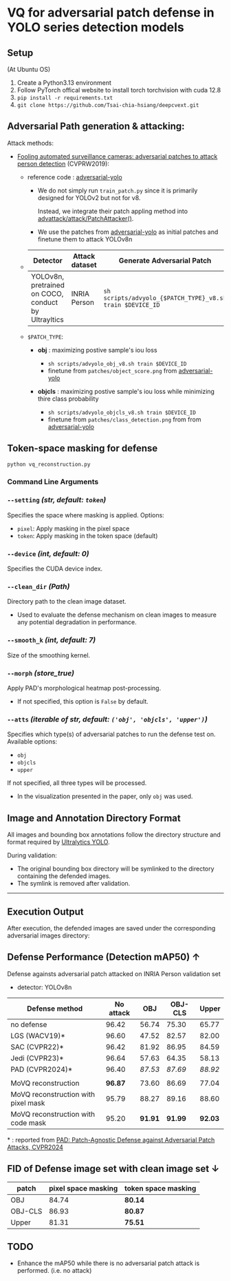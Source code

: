 # VQ for adversarial patch defense in YOLO series detection models

## Setup
(At Ubuntu OS)
1. Create a Python3.13 environment
2. Follow PyTorch offical website to install torch torchvision with cuda 12.8
3. ```pip install -r requirements.txt```
4. ```git clone https://github.com/Tsai-chia-hsiang/deepcvext.git```

## Adversarial Path generation & attacking:
Attack methods:
- [Fooling automated surveillance cameras: adversarial patches to attack person detection](https://openaccess.thecvf.com/content_CVPRW_2019/papers/CV-COPS/Thys_Fooling_Automated_Surveillance_Cameras_Adversarial_Patches_to_Attack_Person_Detection_CVPRW_2019_paper.pdf) (CVPRW2019):
    - reference code : [adversarial-yolo](https://gitlab.com/EAVISE/adversarial-yolo.git)
        
        - We do not simply run `train_patch.py` since it is primarily designed for YOLOv2 but not for v8. 
        
            Instead, we integrate their patch appling method into [advattack/attack/PatchAttacker()](./advattack/attacker.py).
        
        - We use the patches from [adversarial-yolo](https://gitlab.com/EAVISE/adversarial-yolo.git) as initial patches and finetune them to attack YOLOv8n
  
    - |Detector|Attack dataset|Generate Adversarial Patch|Performing Attack
      |-|-|-|-|
      |YOLOv8n, pretrained on COCO, conduct by Ultrayltics|INRIA Person|`sh scripts/advyolo_{$PATCH_TYPE}_v8.sh train $DEVICE_ID`|`sh scripts/advyolo_{$PATCH_TYPE}_v8.sh infer $DEVICE_ID`|

    - `$PATCH_TYPE`:
        - __obj__ : maximizing postive sample's iou loss
            - `sh scripts/advyolo_obj_v8.sh train $DEVICE_ID`
            - finetune from `patches/object_score.png` from [adversarial-yolo](https://gitlab.com/EAVISE/adversarial-yolo.git)
        
        - __objcls__ : maximizing postive sample's iou loss while minimizing thire class probability
            - `sh scripts/advyolo_objcls_v8.sh train $DEVICE_ID`
            - finetune from `patches/class_detection.png` from from [adversarial-yolo](https://gitlab.com/EAVISE/adversarial-yolo.git)

## Token-space masking for defense
```python vq_reconstruction.py```

### Command Line Arguments

### `--setting` *(str, default: `token`)*
Specifies the space where masking is applied. Options:
- `pixel`: Apply masking in the pixel space
- `token`: Apply masking in the token space (default)

### `--device` *(int, default: 0)*
Specifies the CUDA device index.

### `--clean_dir` *(Path)*
Directory path to the clean image dataset.
- Used to evaluate the defense mechanism on clean images to measure any potential degradation in performance.

### `--smooth_k` *(int, default: 7)*
Size of the smoothing kernel.

### `--morph` *(store_true)*
Apply PAD's morphological heatmap post-processing.
- If not specified, this option is `False` by default.

### `--atts` *(iterable of str, default: `('obj', 'objcls', 'upper')`)*
Specifies which type(s) of adversarial patches to run the defense test on. Available options:
- `obj`
- `objcls`
- `upper`

If not specified, all three types will be processed.
- In the visualization presented in the paper, only `obj` was used.


## Image and Annotation Directory Format

All images and bounding box annotations follow the directory structure and format required by [Ultralytics YOLO](https://github.com/ultralytics/yolov5).

During validation:
- The original bounding box directory will be symlinked to the directory containing the defended images.
- The symlink is removed after validation.

---

## Execution Output

After execution, the defended images are saved under the corresponding adversarial images directory:  


## Defense Performance (Detection mAP50) $\uparrow$
Defense againsts adversarial patch attacked on INRIA Person validation set

- detector: YOLOv8n

|Defense method|No attack|OBJ|OBJ-CLS|Upper|
|-|-|-|-|-|
|no defense|96.42|56.74|75.30|65.77|
|LGS (WACV19)*|96.60|47.52|82.57|82.00|
|SAC (CVPR22)*|96.42|81.92|86.95|84.59|
|Jedi (CVPR23)*|96.64|57.63|64.35|58.13|
|PAD (CVPR2024)*|96.40|*87.53*|*87.69*|*88.92*|
||
|MoVQ reconstruction|__96.87__|73.60|86.69|77.04|
|MoVQ reconstruction with pixel mask|95.79|88.27|89.16|88.60|
|MoVQ reconstruction with code mask|95.20|__91.91__|__91.99__|__92.03__|


\* : reported from [PAD: Patch-Agnostic Defense against Adversarial Patch Attacks, CVPR2024](https://openaccess.thecvf.com/content/CVPR2024/papers/Jing_PAD_Patch-Agnostic_Defense_against_Adversarial_Patch_Attacks_CVPR_2024_paper.pdf)


## FID of Defense image set with clean image set $\downarrow$

|patch|pixel space masking|token space masking| 
|-|-|-|
|OBJ|84.74|__80.14__|
|OBJ-CLS|86.93|__80.87__|
|Upper|81.31|__75.51__|
## TODO
- Enhance the mAP50 while there is no adversarial patch attack is performed. (i.e. no attack)

